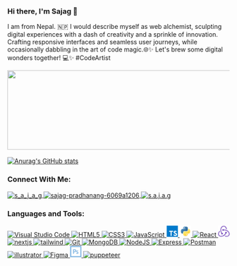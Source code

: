 ### Hi there, I'm Sajag 👋

I am from Nepal. 🇳🇵 I would describe myself as web alchemist, sculpting digital experiences with a dash of creativity and a sprinkle of innovation. Crafting responsive interfaces and seamless user journeys, while occasionally dabbling in the art of code magic.🌐✨ Let's brew some digital wonders together! 💻✨ #CodeArtist

<img width="1200" height="180" style="object-fit: cover;" src="https://media.tenor.com/GVk4jB2u_i8AAAAd/coding.gif" />

[![Anurag's GitHub stats](https://github-readme-stats.vercel.app/api?username=s-a-j-a-g)](https://github.com/anuraghazra/github-readme-stats)

### Connect With Me:

<a href="https://twitter.com/s_a_j_a_g" target="blank">
    <img align="center" src="https://raw.githubusercontent.com/rahuldkjain/github-profile-readme-generator/master/src/images/icons/Social/twitter.svg" alt="s_a_j_a_g" height="30" width="40" />
</a>
<a href="https://linkedin.com/in/sajag-pradhanang-6069a1206" target="blank">
    <img align="center" src="https://raw.githubusercontent.com/rahuldkjain/github-profile-readme-generator/master/src/images/icons/Social/linked-in-alt.svg" alt="sajag-pradhanang-6069a1206" height="30" width="40" />
</a>
<a href="https://instagram.com/s.a.j.a.g" target="blank">
    <img align="center" src="https://raw.githubusercontent.com/rahuldkjain/github-profile-readme-generator/master/src/images/icons/Social/instagram.svg" alt="s.a.j.a.g" height="30" width="40" />
</a>

<!-- </p> -->

### Languages and Tools:

<!-- VS Code -->
<a href="https://www.typescriptlang.org/" target="_blank" rel="noreferrer">
    <img alt="Visual Studio Code" src="https://cdn.jsdelivr.net/gh/devicons/devicon/icons/vscode/vscode-original.svg" width="26" height="26" />
</a>

<!-- HTML -->
<a href="https://www.typescriptlang.org/" target="_blank" rel="noreferrer">
    <img alt="HTML5" src="https://cdn.jsdelivr.net/gh/devicons/devicon/icons/html5/html5-original.svg" width="26" height="26" />
</a>

<!-- CSS -->
<a href="https://www.typescriptlang.org/" target="_blank" rel="noreferrer">
    <img alt="CSS3" src="https://cdn.jsdelivr.net/gh/devicons/devicon/icons/css3/css3-original.svg" width="26" height="26" />
</a>

<!-- JavaScript -->
<a href="https://www.typescriptlang.org/" target="_blank" rel="noreferrer">
    <img alt="JavaScript" src="https://cdn.jsdelivr.net/gh/devicons/devicon/icons/javascript/javascript-original.svg" width="26" height="26" />
</a>

<!-- TypeScript -->
<a href="https://www.typescriptlang.org/" target="_blank" rel="noreferrer">
    <img src="https://raw.githubusercontent.com/devicons/devicon/master/icons/typescript/typescript-original.svg" alt="typescript" width="26" height="26" />
</a>

<!-- Python -->
<a href="https://www.python.org" target="_blank" rel="noreferrer">
    <img src="https://raw.githubusercontent.com/devicons/devicon/master/icons/python/python-original.svg" alt="python" width="26" height="26" />
</a>

<!-- React -->
<a href="https://www.typescriptlang.org/" target="_blank" rel="noreferrer">
    <img alt="React" src="https://cdn.jsdelivr.net/gh/devicons/devicon/icons/react/react-original.svg" width="26" height="26" />
</a>

<!-- Redux -->
<a href="https://tailwindcss.com/" target="_blank" rel="noreferrer">
    <img alt="Redux" src="https://raw.githubusercontent.com/devicons/devicon/master/icons/redux/redux-original.svg" width="26" height="26" />
</a>

<!-- NextJS -->
<a href="https://nextjs.org/" target="_blank" rel="noreferrer">
    <img src="https://res.cloudinary.com/startup-grind/image/upload/c_fill,dpr_2.0,f_auto,g_center,q_auto:good/v1/gcs/platform-data-dsc/events/nextjs-boilerplate-logo.png" alt="nextjs" width="26" height="26"/>
</a>

<!-- Tailwind CSS -->
<a href="https://tailwindcss.com/" target="_blank" rel="noreferrer">
    <img src="https://www.vectorlogo.zone/logos/tailwindcss/tailwindcss-icon.svg" alt="tailwind" width="26" height="26"/>
</a>

<!-- Git -->
<a href="https://tailwindcss.com/" target="_blank" rel="noreferrer">
    <img alt="Git" src="https://cdn.jsdelivr.net/gh/devicons/devicon/icons/git/git-original.svg" width="26" height="26" />
</a>

<!-- MongoDB -->
<a href="https://tailwindcss.com/" target="_blank" rel="noreferrer">
    <img alt="MongoDB" src="https://www.svgrepo.com/show/373845/mongo.svg"  width="26" height="26" />
</a>

<!-- NodeJS -->
<a href="https://tailwindcss.com/" target="_blank" rel="noreferrer">
<!-- <img align="left" alt="NodeJS" width="26px" src="https://raw.githubusercontent.com/devicons/devicon/master/icons/nodejs/nodejs-original-wordmark.svg" style="padding-right:10px;"/> -->
    <img alt="NodeJS" src="https://static.cdnlogo.com/logos/n/22/nodejs.svg" width="26" height="26" />
</a>

<!-- Express -->
<a href="https://tailwindcss.com/" target="_blank" rel="noreferrer">
    <img alt="Express" src="https://www.nextontop.com/assets/img/services/web/expressjs.svg" width="26" height="26" />
</a>

<!-- Postman -->
<a href="https://tailwindcss.com/" target="_blank" rel="noreferrer">
    <img alt="Postman" src="https://www.vectorlogo.zone/logos/getpostman/getpostman-icon.svg" width="26" height="26" />
</a>

<!-- Adobe Illustrator -->
<a href="https://www.adobe.com/in/products/illustrator.html" target="_blank" rel="noreferrer"> 
    <img src="https://www.vectorlogo.zone/logos/adobe_illustrator/adobe_illustrator-icon.svg" alt="illustrator" width="26" height="26"/>
</a>

<!-- Figma -->
<a href="https://tailwindcss.com/" target="_blank" rel="noreferrer">
    <img alt="Figma" src="https://www.vectorlogo.zone/logos/figma/figma-icon.svg"  width="26" height="26" />
</a>

<!-- Adobe Photoshop -->
<a href="https://www.photoshop.com/en" target="_blank" rel="noreferrer">
    <img src="https://raw.githubusercontent.com/devicons/devicon/master/icons/photoshop/photoshop-line.svg" alt="photoshop" width="26" height="26"/>
</a>

<!-- Puppeteer -->
<a href="https://github.com/puppeteer/puppeteer" target="_blank" rel="noreferrer">
    <img src="https://www.vectorlogo.zone/logos/pptrdev/pptrdev-official.svg" alt="puppeteer" width="26" height="26"/>
</a>

<!-- Resources -->
<!-- https://github.com/anuraghazra/github-readme-stats -->
<!-- https://arturssmirnovs.github.io/github-profile-readme-generator/ -->
<!-- https://rahuldkjain.github.io/gh-profile-readme-generator/ -->
